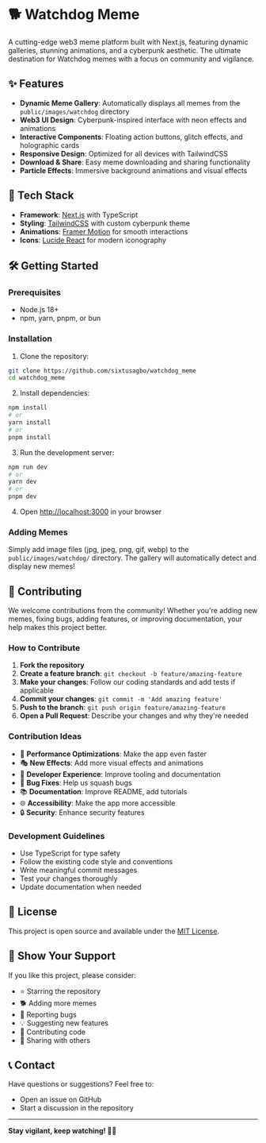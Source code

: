 # 🐕 Watchdog Meme

A cutting-edge web3 meme platform built with Next.js, featuring dynamic galleries, stunning animations, and a cyberpunk aesthetic. The ultimate destination for Watchdog memes with a focus on community and vigilance.

## ✨ Features

- **Dynamic Meme Gallery**: Automatically displays all memes from the `public/images/watchdog` directory
- **Web3 UI Design**: Cyberpunk-inspired interface with neon effects and animations
- **Interactive Components**: Floating action buttons, glitch effects, and holographic cards
- **Responsive Design**: Optimized for all devices with TailwindCSS
- **Download & Share**: Easy meme downloading and sharing functionality
- **Particle Effects**: Immersive background animations and visual effects

## 🚀 Tech Stack

- **Framework**: [Next.js](https://nextjs.org) with TypeScript
- **Styling**: [TailwindCSS](https://tailwindcss.com) with custom cyberpunk theme
- **Animations**: [Framer Motion](https://www.framer.com/motion/) for smooth interactions
- **Icons**: [Lucide React](https://lucide.dev) for modern iconography

## 🛠️ Getting Started

### Prerequisites

- Node.js 18+
- npm, yarn, pnpm, or bun

### Installation

1. Clone the repository:

```bash
git clone https://github.com/sixtusagbo/watchdog_meme
cd watchdog_meme
```

2. Install dependencies:

```bash
npm install
# or
yarn install
# or
pnpm install
```

3. Run the development server:

```bash
npm run dev
# or
yarn dev
# or
pnpm dev
```

4. Open [http://localhost:3000](http://localhost:3000) in your browser

### Adding Memes

Simply add image files (jpg, jpeg, png, gif, webp) to the `public/images/watchdog/` directory. The gallery will automatically detect and display new memes!

## 🤝 Contributing

We welcome contributions from the community! Whether you're adding new memes, fixing bugs, adding features, or improving documentation, your help makes this project better.

### How to Contribute

1. **Fork the repository**
2. **Create a feature branch**: `git checkout -b feature/amazing-feature`
3. **Make your changes**: Follow our coding standards and add tests if applicable
4. **Commit your changes**: `git commit -m 'Add amazing feature'`
5. **Push to the branch**: `git push origin feature/amazing-feature`
6. **Open a Pull Request**: Describe your changes and why they're needed

### Contribution Ideas

- 🚀 **Performance Optimizations**: Make the app even faster
- 🎭 **New Effects**: Add more visual effects and animations
- 🔧 **Developer Experience**: Improve tooling and documentation
- 🐛 **Bug Fixes**: Help us squash bugs
- 📚 **Documentation**: Improve README, add tutorials
- 🌐 **Accessibility**: Make the app more accessible
- 🔒 **Security**: Enhance security features

### Development Guidelines

- Use TypeScript for type safety
- Follow the existing code style and conventions
- Write meaningful commit messages
- Test your changes thoroughly
- Update documentation when needed

## 📝 License

This project is open source and available under the [MIT License](LICENSE).

## 🌟 Show Your Support

If you like this project, please consider:

- ⭐ Starring the repository
- 🐕 Adding more memes
- 🐛 Reporting bugs
- 💡 Suggesting new features
- 🤝 Contributing code
- 📢 Sharing with others

## 📞 Contact

Have questions or suggestions? Feel free to:

- Open an issue on GitHub
- Start a discussion in the repository

---

**Stay vigilant, keep watching! 🐕‍🦺**
